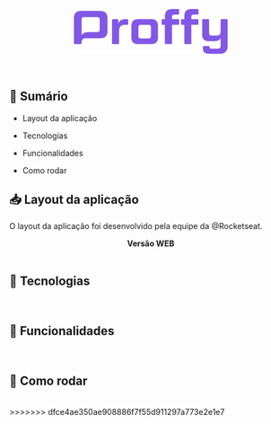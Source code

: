 <p align="center">
   <img src=".github/logo.png" height="80">
</p>

<br />

## 📝 Sumário 

- Layout da aplicação

- Tecnologias

- Funcionalidades

- Como rodar


## 📥 Layout da aplicação

<p>O layout da aplicação foi desenvolvido pela equipe da @Rocketseat.</p>

<center><b>Versão WEB</b></center>


<br />

## 🔑 Tecnologias



<br />

## 🔨 Funcionalidades



<br />

## 🔰 Como rodar



<br />
>>>>>>> dfce4ae350ae908886f7f55d911297a773e2e1e7
